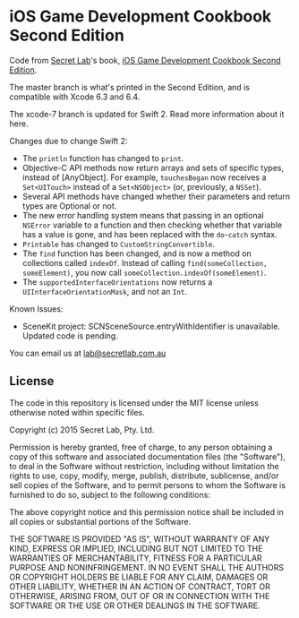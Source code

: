 # iOS Game Development Cookbook Second Edition

Code from [Secret Lab](http://www.secretlab.com.au)'s book, [iOS Game Development Cookbook Second Edition](http://shop.oreilly.com/product/0636920037170.do).

The master branch is what's printed in the Second Edition, and is compatible with Xcode 6.3 and 6.4.

The xcode-7 branch is updated for Swift 2. Read more information about it here.

Changes due to change Swift 2:

* The `println` function has changed to `print`.
* Objective-C API methods now return arrays and sets of specific types, instead of [AnyObject].  For example, `touchesBegan` now receives a `Set<UITouch>` instead of a `Set<NSObject>` (or, previously, a `NSSet`).
* Several API methods have changed whether their parameters and return types are Optional or not.
* The new error handling system means that passing in an optional `NSError` variable to a function and then checking whether that variable has a value is gone, and has been replaced with the `do`-`catch` syntax.
* `Printable` has changed to `CustomStringConvertible`.
* The `find` function has been changed, and is now a method on collections called `indexOf`. Instead of calling `find(someCollection, someElement)`, you now call `someCollection.indexOf(someElement)`.
* The `supportedInterfaceOrientations` now returns a `UIInterfaceOrientationMask`, and not an `Int`.

Known Issues:

* SceneKit project: SCNSceneSource.entryWithIdentifier is unavailable. Updated code is pending.

You can email us at [lab@secretlab.com.au](mailto:lab@secretlab.com.au)

## License

The code in this repository is licensed under the MIT license unless otherwise noted within specific files.

Copyright (c) 2015 Secret Lab, Pty. Ltd.

Permission is hereby granted, free of charge, to any person obtaining a copy of this software and associated documentation files (the "Software"), to deal in the Software without restriction, including without limitation the rights to use, copy, modify, merge, publish, distribute, sublicense, and/or sell copies of the Software, and to permit persons to whom the Software is furnished to do so, subject to the following conditions:

The above copyright notice and this permission notice shall be included in all copies or substantial portions of the Software.

THE SOFTWARE IS PROVIDED "AS IS", WITHOUT WARRANTY OF ANY KIND, EXPRESS OR IMPLIED, INCLUDING BUT NOT LIMITED TO THE WARRANTIES OF MERCHANTABILITY, FITNESS FOR A PARTICULAR PURPOSE AND NONINFRINGEMENT. IN NO EVENT SHALL THE AUTHORS OR COPYRIGHT HOLDERS BE LIABLE FOR ANY CLAIM, DAMAGES OR OTHER LIABILITY, WHETHER IN AN ACTION OF CONTRACT, TORT OR OTHERWISE, ARISING FROM, OUT OF OR IN CONNECTION WITH THE SOFTWARE OR THE USE OR OTHER DEALINGS IN THE SOFTWARE.
